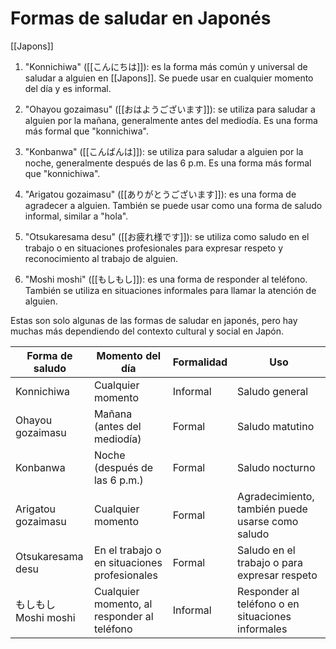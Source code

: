 # Formas de saludar en Japonés

[[Japons]]

1.  "Konnichiwa" ([[こんにちは]]): es la forma más común y universal de saludar a alguien en [[Japons]]. Se puede usar en cualquier momento del día y es informal.
2.  "Ohayou gozaimasu" ([[おはようございます]]): se utiliza para saludar a alguien por la mañana, generalmente antes del mediodía. Es una forma más formal que "konnichiwa". 
3.  "Konbanwa" ([[こんばんは]]): se utiliza para saludar a alguien por la noche, generalmente después de las 6 p.m. Es una forma más formal que "konnichiwa".
4.  "Arigatou gozaimasu" ([[ありがとうございます]]): es una forma de agradecer a alguien. También se puede usar como una forma de saludo informal, similar a "hola".
5. "Otsukaresama desu" ([[お疲れ様です]]): se utiliza como saludo en el trabajo o en situaciones profesionales para expresar respeto y reconocimiento al trabajo de alguien.
    
7.  "Moshi moshi" ([[もしもし]]): es una forma de responder al teléfono. También se utiliza en situaciones informales para llamar la atención de alguien.
    

Estas son solo algunas de las formas de saludar en japonés, pero hay muchas más dependiendo del contexto cultural y social en Japón.

| Forma de saludo   | Momento del día    | Formalidad   | Uso                                   |
|------------------|--------------------|-------------|--------------------------------------|
| Konnichiwa       | Cualquier momento  | Informal    | Saludo general                        |
| Ohayou gozaimasu | Mañana (antes del mediodía) | Formal | Saludo matutino |
| Konbanwa         | Noche (después de las 6 p.m.) | Formal | Saludo nocturno |
| Arigatou gozaimasu | Cualquier momento | Formal | Agradecimiento, también puede usarse como saludo |
| Otsukaresama desu| En el trabajo o en situaciones profesionales | Formal | Saludo en el trabajo o para expresar respeto |
| もしもし<br/>Moshi moshi  | Cualquier momento, al responder al teléfono | Informal | Responder al teléfono o en situaciones informales |
